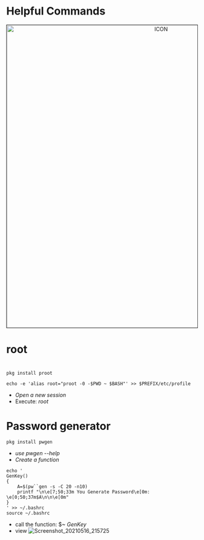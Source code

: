 # Helpful Commands
<p align="center"><img src="https://camo.githubusercontent.com/c9e94f489280055c51bbe3a177755b34132ba88b34cb949beac1ffc0a1790367/68747470733a2f2f692e696d6775722e636f6d2f384975594c526c2e6a7067" alt="ICON" align="center" border="1" width="800" height="auto"></p>


# root
#
```
pkg install proot 

echo -e 'alias root="proot -0 -$PWD ~ $BASH"' >> $PREFIX/etc/profile

```
* *_Open a new session_* 
* Execute: *_root_*
# Password generator
```
pkg install pwgen
```
* _use pwgen --help_
* _Create a function_
```
echo '
GenKey()
{
    A=$(pw``gen -s -C 20 -n10)                                    
    printf "\n\e[7;50;33m You Generate Password\e[0m: \e[0;50;37m$A\n\n\e[0m"                                          
}
' >> ~/.bashrc
source ~/.bashrc
```
* call the function: $~ _GenKey_
* view
![Screenshot_20210516_215725](https://user-images.githubusercontent.com/77165035/118427076-062c9e80-b692-11eb-8eac-7c8a9d72e22a.jpg)

